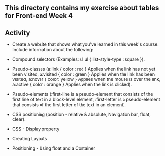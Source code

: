 ## This directory contains my exercise about tables for Front-end Week 4

## Activity

- Create a website that shows what you've learned in this week's course. Include information about the following:

- Compound selectors (Examples: ul ul { list-style-type : square }).

- Pseudo-classes (a:link { color : red } Applies when the link has not yet been visited, a:visited { color : green } Applies when the link has been visited, a:hover { color: yellow } Applies when the mouse is over the link, a:active { color : orange } Applies when the link is clicked).

- Pseudo-elements (:first-line is a pseudo-element that consists of the first line of text in a block-level element, :first-letter is a pseudo-element that consists of the first letter of the text in an element).

- CSS positioning (position - relative & absolute, Navigation bar, float, clear).

- CSS - Display property

- Creating Layouts

- Positioning - Using float and a Container